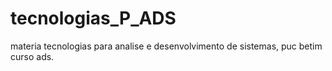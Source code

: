 # tecnologias_P_ADS
materia tecnologias para analise e desenvolvimento de sistemas, puc betim curso ads.
